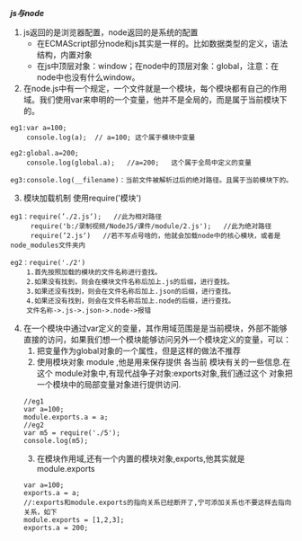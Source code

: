 ***js与node***

1. js返回的是浏览器配置，node返回的是系统的配置
    - 在ECMAScript部分node和js其实是一样的。比如数据类型的定义，语法结构，内置对象
    - 在js中顶层对象：window；在node中的顶层对象：global，注意：在node中也没有什么window。
2. 在node.js中有一个规定，一个文件就是一个模块，每个模块都有自己的作用域。我们使用var来申明的一个变量，他并不是全局的，而是属于当前模块下的。
```
eg1:var a=100;
    console.log(a);  // a=100; 这个属于模块中变量

eg2:global.a=200;
    console.log(global.a);   //a=200;   这个属于全局中定义的变量

eg3:console.log(__filename)：当前文件被解析过后的绝对路径。且属于当前模块下的。
```
3. 模块加载机制 使用require('模块')
```
eg1：require(’./2.js‘);   //此为相对路径
     require('b:/录制视频/NodeJS/课件/module/2.js');   //此为绝对路径
     require(’2.js‘)   //若不写点号啥的，他就会加载node中的核心模块，或者是node_modules文件夹内

eg2：require('./2')
    1.首先按照加载的模块的文件名称进行查找。
    2.如果没有找到，则会在模块文件名称后加上.js的后缀，进行查找。
    3.如果还没有找到，则会在文件名称后加上.json的后缀，进行查找。
    4.如果还没有找到，则会在文件名称后加上.node的后缀，进行查找。
    文件名称->.js->.json->.node->报错
```
4. 在一个模块中通过var定义的变量，其作用域范围是是当前模块，外部不能够直接的访问，如果我们想一个模块能够访问另外一个模块定义的变量，可以：
    1. 把变量作为global对象的一个属性，但是这样的做法不推荐
    2. 使用模块对象 module  ,他是用来保存提供 各当前 模块有关的一些信息.在这个 module对象中,有现代战争子对象:exports对象,我们通过这个 对象把一个模块中的局部变量对象进行提供访问.
    ```
    //eg1
    var a=100;
    module.exports.a = a;
    //eg2
    var m5 = require('./5');
    console.log(m5);
    
    ```
    3. 在模块作用域,还有一个内置的模块对象,exports,他其实就是module.exports
    ```
    var a=100;
    exports.a = a;
    //:exports和module.exports的指向关系已经断开了,宁可添加关系也不要这样去指向关系，如下
    module.exports = [1,2,3];
    exports.a = 200;
    ```
    